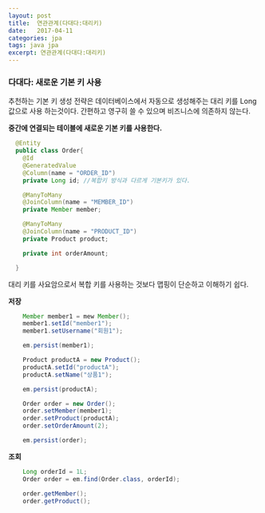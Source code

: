 ```yaml
---
layout: post
title:  연관관계(다대다:대리키)
date:   2017-04-11
categories: jpa
tags: java jpa
excerpt: 연관관계(다대다:대리키)
---
```




### 다대다: 새로운 기본 키 사용

추천하는 기본 키 생성 전략은 데이터베이스에서 자동으로 생성해주는 대리 키를 Long 값으로 사용 하는것이다. 간편하고 영구히 쓸 수 있으며 비즈니스에 의존하지 않는다.

**중간에 연결되는 테이블에 새로운 기본 키를 사용한다.**

```java
  @Entity
  public class Order{
    @Id
    @GeneratedValue
    @Column(name = "ORDER_ID")
    private Long id; //복합키 방식과 다르게 기본키가 있다.

    @ManyToMany
    @JoinColumn(name = "MEMBER_ID")
    private Member member;

    @ManyToMany
    @JoinColumn(name = "PRODUCT_ID")
    private Product product;

    private int orderAmount;

  }

```
대리 키를 사요암으로서 복합 키를 사용하는 것보다 맵핑이 단순하고 이해하기 쉽다.


**저장**
```java
    Member member1 = mew Member();
    member1.setId("member1");
    member1.setUsername("회원1");

    em.persist(member1);

    Product productA = new Product();
    productA.setId("productA");
    productA.setName("상품1");

    em.persist(productA);

    Order order = new Order();
    order.setMember(member1);
    order.setProduct(productA);
    order.setOrderAmount(2);

    em.persist(order);

```

**조회**
```java
    Long orderId = 1L;
    Order order = em.find(Order.class, orderId);

    order.getMember();
    order.getProduct();


```
